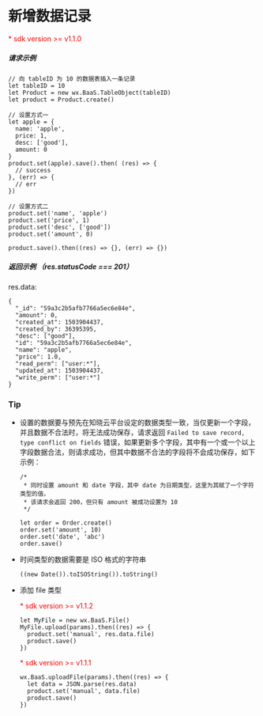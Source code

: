 # 新增数据记录

<p style='color:red'>* sdk version >= v1.1.0</p>

##### 请求示例

```
// 向 tableID 为 10 的数据表插入一条记录
let tableID = 10
let Product = new wx.BaaS.TableObject(tableID)
let product = Product.create()

// 设置方式一
let apple = {
  name: 'apple',
  price: 1,
  desc: ['good'],
  amount: 0
}
product.set(apple).save().then( (res) => {
  // success
}, (err) => {
  // err
})

// 设置方式二
product.set('name', 'apple')
product.set('price', 1)
product.set('desc', ['good'])
product.set('amount', 0)

product.save().then((res) => {}, (err) => {})
```

##### 返回示例 （res.statusCode === 201）

res.data:
```
{
  "_id": "59a3c2b5afb7766a5ec6e84e",
  "amount": 0,
  "created_at": 1503904437,
  "created_by": 36395395,
  "desc": ["good"],
  "id": "59a3c2b5afb7766a5ec6e84e",
  "name": "apple",
  "price": 1.0,
  "read_perm": ["user:*"],
  "updated_at": 1503904437,
  "write_perm": ["user:*"]
}
```

### Tip

- 设置的数据要与预先在知晓云平台设定的数据类型一致，当仅更新一个字段，并且数据不合法时，将无法成功保存，请求返回 `Failed to save record, type conflict on fields` 错误，如果更新多个字段，其中有一个或一个以上字段数据合法，则请求成功，但其中数据不合法的字段将不会成功保存，如下示例：

  ```
  /*
   * 同时设置 amount 和 date 字段，其中 date 为日期类型，这里为其赋了一个字符类型的值，
   * 该请求会返回 200，但只有 amount 被成功设置为 10
   */

  let order = Order.create()
  order.set('amount', 10)
  order.set('date', 'abc')
  order.save()
  ```

- 时间类型的数据需要是 ISO 格式的字符串

  ```
  ((new Date()).toISOString()).toString()
  ```

- 添加 file 类型

  <span style='color:red'>* sdk version >= v1.1.2</span>

  ```
  let MyFile = new wx.BaaS.File()
  MyFile.upload(params).then((res) => {
    product.set('manual', res.data.file)
    product.save()
  })
  ```

  <span style='color:red'>* sdk version >= v1.1.1</span>

  ```
  wx.BaaS.uploadFile(params).then((res) => {
    let data = JSON.parse(res.data)
    product.set('manual', data.file)
    product.save()
  })
  ```